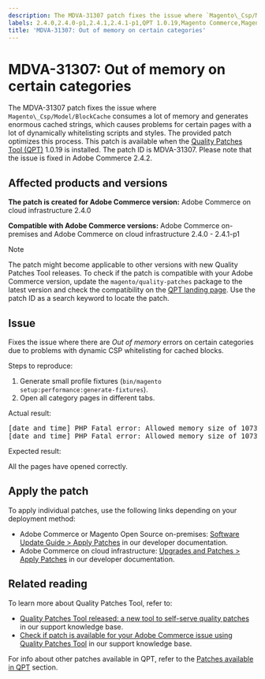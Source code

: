 ```yaml
---
description: The MDVA-31307 patch fixes the issue where `Magento\_Csp/Model/BlockCache` consumes a lot of memory and generates enormous cached strings, which causes problems for certain pages with a lot of dynamically whitelisting scripts and styles. The provided patch optimizes this process. This patch is available when the Quality Patches Tool (QPT) 1.0.19 is installed. The patch ID is MDVA-31307. Please note that the issue is fixed in Adobe Commerce 2.4.2.
labels: 2.4.0,2.4.0-p1,2.4.1,2.4.1-p1,QPT 1.0.19,Magento Commerce,Magento Commerce Cloud,Quality Patches Tool,PHP Fatal Error,category pages,error message,memory,support tools,cloud infrastructure,on-premises
title: 'MDVA-31307: Out of memory on certain categories'
---
```


# MDVA-31307: Out of memory on certain categories

The MDVA-31307 patch fixes the issue where `Magento\_Csp/Model/BlockCache` consumes a lot of memory and generates enormous cached strings, which causes problems for certain pages with a lot of dynamically whitelisting scripts and styles. The provided patch optimizes this process. This patch is available when the [Quality Patches Tool (QPT)](https://support.magento.com/hc/en-us/articles/360047139492) 1.0.19 is installed. The patch ID is MDVA-31307. Please note that the issue is fixed in Adobe Commerce 2.4.2.

## Affected products and versions

 **The patch is created for Adobe Commerce version:** Adobe Commerce on cloud infrastructure 2.4.0

 **Compatible with Adobe Commerce versions:** Adobe Commerce on-premises and Adobe Commerce on cloud infrastructure 2.4.0 - 2.4.1-p1

>[!NOTE]
>
>The patch might become applicable to other versions with new Quality Patches Tool releases. To check if the patch is compatible with your Adobe Commerce version, update the `magento/quality-patches` package to the latest version and check the compatibility on the [QPT landing page](https://devdocs.magento.com/quality-patches/tool.html#patch-grid). Use the patch ID as a search keyword to locate the patch.

## Issue

Fixes the issue where there are *Out of memory* errors on certain categories due to problems with dynamic CSP whitelisting for cached blocks.

 <span class="wysiwyg-underline">Steps to reproduce:</span>

1. Generate small profile fixtures (`bin/magento setup:performance:generate-fixtures`).
1. Open all category pages in different tabs.

 <span class="wysiwyg-underline">Actual result:</span>

<pre>[date and time] PHP Fatal error: Allowed memory size of 1073741824 bytes exhausted (tried to allocate 90112 bytes) in Unknown on line 0
[date and time] PHP Fatal error: Allowed memory size of 1073741824 bytes exhausted (tried to allocate 33554440 bytes) in /app/<project id>/vendor/magento/module-csp/Model/Collector/DynamicCollector.php on line 31</pre>

 <span class="wysiwyg-underline">Expected result:</span>

All the pages have opened correctly.

## Apply the patch

To apply individual patches, use the following links depending on your deployment method:

* Adobe Commerce or Magento Open Source on-premises: [Software Update Guide > Apply Patches](https://devdocs.magento.com/guides/v2.4/comp-mgr/patching/mqp.html) in our developer documentation.
* Adobe Commerce on cloud infrastructure: [Upgrades and Patches > Apply Patches](https://devdocs.magento.com/cloud/project/project-patch.html) in our developer documentation.

## Related reading

To learn more about Quality Patches Tool, refer to:

* [Quality Patches Tool released: a new tool to self-serve quality patches](https://support.magento.com/hc/en-us/articles/360047139492) in our support knowledge base.
* [Check if patch is available for your Adobe Commerce issue using Quality Patches Tool](https://support.magento.com/hc/en-us/articles/360047125252) in our support knowledge base.

For info about other patches available in QPT, refer to the [Patches available in QPT](https://support.magento.com/hc/en-us/sections/360010506631-Patches-available-in-MQP-tool-) section.
